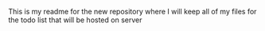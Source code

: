This is my readme for the new repository where I will keep all of my files for the todo list that will be hosted on server
